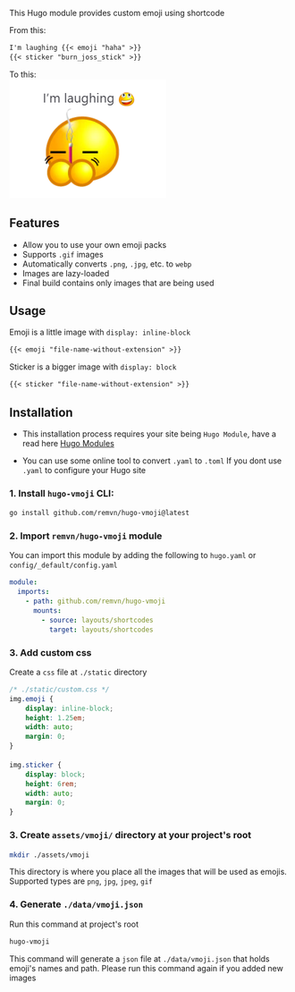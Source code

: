This Hugo module provides custom emoji using shortcode 

From this: 
```markdown
I'm laughing {{< emoji "haha" >}}
{{< sticker "burn_joss_stick" >}}
```

To this:  
![Example](images/example.png) 

## Features 

- Allow you to use your own emoji packs
- Supports `.gif` images
- Automatically converts `.png`, `.jpg`, etc. to `webp`
- Images are lazy-loaded
- Final build contains only images that are being used

## Usage

Emoji is a little image with `display: inline-block`
```markdown
{{< emoji "file-name-without-extension" >}}
```

Sticker is a bigger image with `display: block` 
```markdown
{{< sticker "file-name-without-extension" >}}
```

## Installation

- This installation process requires your site being `Hugo Module`,
have a read here [Hugo Modules](https://gohugo.io/hugo-modules/use-modules/)

- You can use some online tool to convert `.yaml` to `.toml`
If you dont use `.yaml` to configure your Hugo site

### 1. Install `hugo-vmoji` CLI:

```bash
go install github.com/remvn/hugo-vmoji@latest
```

### 2. Import `remvn/hugo-vmoji` module

You can import this module by adding the following to `hugo.yaml`
or `config/_default/config.yaml`

```yaml
module:
  imports:
    - path: github.com/remvn/hugo-vmoji
      mounts:
        - source: layouts/shortcodes
          target: layouts/shortcodes
```

### 3. Add custom css 

Create a `css` file at `./static` directory

```css
/* ./static/custom.css */
img.emoji {
    display: inline-block;
    height: 1.25em;
    width: auto;
    margin: 0;
}

img.sticker {
    display: block;
    height: 6rem;
    width: auto;
    margin: 0;
}
```

### 3. Create `assets/vmoji/` directory at your project's root

```bash
mkdir ./assets/vmoji
```
This directory is where you place all the images that will be used as emojis.
Supported types are `png`, `jpg`, `jpeg`, `gif` 

### 4. Generate `./data/vmoji.json`

Run this command at project's root
```bash
hugo-vmoji
```
This command will generate a `json` file at `./data/vmoji.json`
that holds emoji's names and path. Please run this command again 
if you added new images

